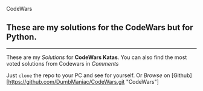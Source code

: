 CodeWars
## These are my solutions for the CodeWars but for Python.
___
These are my *Solutions* for **CodeWars Katas**.
You can also find the most voted solutions from Codewars in *Comments*

Just `clone` the repo to your PC and see for yourself.
Or *Browse* on [Github][https://github.com/DumbManiac/CodeWars.git "CodeWars"]